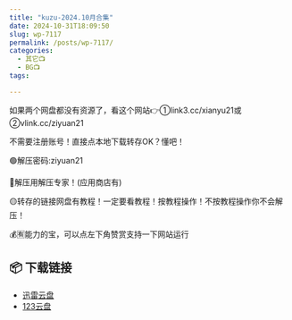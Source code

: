 ```yaml
---
title: "kuzu-2024.10月合集"
date: 2024-10-31T18:09:50
slug: wp-7117
permalink: /posts/wp-7117/
categories:
  - 其它📺
  - BG📺
tags:

---
```


如果两个网盘都没有资源了，看这个网站👉①link3.cc/xianyu21或②vlink.cc/ziyuan21

不需要注册账号！直接点本地下载转存OK？懂吧！

🟢解压密码:ziyuan21

🔵解压用解压专家！(应用商店有)

🟡转存的链接网盘有教程！一定要看教程！按教程操作！不按教程操作你不会解压！

💰🈶能力的宝，可以点左下角赞赏支持一下网站运行

## 📦 下载链接
- [迅雷云盘](https://blziyuan21.com/pay-download/7117?key=a7b5949b64&down_id=0)
- [123云盘](https://blziyuan21.com/pay-download/7117?key=a7b5949b64&down_id=1)

